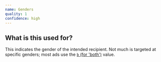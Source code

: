 ```yaml
---
name: Genders
quality: 1
confidence: high
---
```


## What is this used for?

This indicates the gender of the intended recipient. Not much is targeted at specific
genders; most ads use the [`b` (for 'both')](/campaigns/trump/ad_codes/11/values/b) value.
